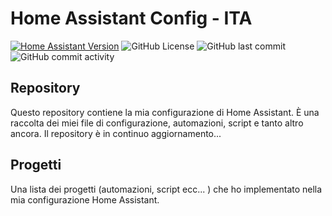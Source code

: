 # Home Assistant Config - ITA
[![Home Assistant Version](https://img.shields.io/badge/HA%20Version-2025.2.5%20-blue?style=for-the-badge)](https://github.com/home-assistant/core/releases/tag/2025.2.5)
![GitHub License](https://img.shields.io/github/license/antoniochiumiento/Home-Assistant-Config-ITA?style=for-the-badge)
![GitHub last commit](https://img.shields.io/github/last-commit/antoniochiumiento/Home-Assistant-Config-ITA?style=for-the-badge)
![GitHub commit activity](https://img.shields.io/github/commit-activity/w/antoniochiumiento/Home-Assistant-Config-ITA?style=for-the-badge)

## Repository
Questo repository contiene la mia configurazione di Home Assistant. È una raccolta dei miei file di configurazione, automazioni, script e tanto altro ancora.
Il repository è in continuo aggiornamento...

## Progetti
Una lista dei progetti (automazioni, script ecc... ) che ho implementato nella mia configurazione Home Assistant.

